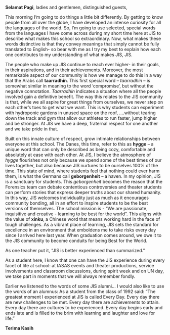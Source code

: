**Selamat Pagi**, ladies and gentlemen, distinguished guests,

This morning I’m going to do things a little bit differently. By getting to know people from all over the globe, I have developed an intense curiosity for all the languages of the world. So, I’m going to use selected, special words from the languages I have come across during my short time here at JIS to describe what makes this school so extraordinary. Now, what makes these words distinctive is that they convey meanings that simply cannot be fully translated to English- so bear with me as I try my best to explain how each one contributes to my understanding of what makes JIS, JIS. 

The people who make up JIS continue to reach ever higher- in their goals, in their aspirations, and in their achievements. Moreover, the most remarkable aspect of our community is how we manage to do this in a way that the Arabs call **taarradhin**. This first special word – *taarradhin* – is somewhat similar in meaning to the word ‘compromise’, but without the negative connotation. *Taarradhin* indicates a situation where all the people involved gain a definitive benefit. The way this relates to the JIS community is that, while we all aspire for great things from ourselves, we never step on each other’s toes to get what we want. This is why students can experiment with hydroponic gardens in unused space on the roof, ….without tearing down the track and gym that allow our athletes to run faster, jump higher and be stronger. At JIS we have a deep, fraternal respect for one another and we take pride in that. 

Built on this innate culture of respect, grow intimate relationships between everyone at this school. The Danes, this time, refer to this as **hygge** – a unique word that can only be described as being cozy, comfortable and absolutely at ease with each other. At JIS, I believe the atmosphere of *hygge* flourishes not only because we spend some of the best times of our lives together, but also because JIS nurtures to be ourselves 100% of the time. This state of mind, where students feel that nothing could ever harm them, is what the Germans call **geborgenheit** – a haven. In my opinion, JIS is a sanctuary for students. This *geborgenheit* becomes the reason that the Forensics team can debate contentious controversies and theater students can perform stories that express deeper truths about our shared humanity. In this way, JIS welcomes individuality just as much as it encourages community bonding, all in an effort to inspire students to be the best versions of themselves.
The school mission is - “We are passionate, inquisitive and creative - learning to be best for the world”. This aligns with the value of **xinku**, a Chinese word that means working hard in the face of tough challenges. As a vibrant place of learning, JIS sets the standard for excellence in an environment that emboldens me to take risks every day since I arrived here last year. When graduation comes around, we owe it to the JIS community to become conduits for being Best for the World. 

As one teacher put it, “JIS is better experienced than summarized.”

As a student here, I know that one can have the JIS experience during every facet of life at school: at IASAS events and theater productions, service involvements and classroom discussions, during spirit week and on UN day, we take part in moments that we will always remember fondly. 

Earlier we listened to the words of some JIS alumni… I would also like to use the words of an alumnus: As a student from the class of 1992 said:
“The greatest moment I experienced at JIS is called Every Day. Every day there are new challenges to be met. Every day there are achievements to attain. Every day there are cultures to be experienced. Every day begins early and ends late and is filled to the brim with learning and laughter and love for life.”

**Terima Kasih**
